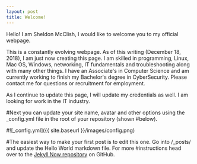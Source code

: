 ```yaml
---
layout: post
title: Welcome!
---
```

Hello! I am Sheldon McClish, I would like to welcome you to my official webpage.

This is a constantly evolving webpage. As of this writing (December 18, 2018), I am just now creating this page. I am skilled in programming, Linux, Mac OS, Windows, networking, IT fundamentals and troubleshooting along with many other things. I have an Associate's in Computer Science and am currently working to finish my Bachelor's degree in CyberSecurity. Please contact me for questions or recruitment for employment.

As I continue to update this page, I will update my credentials as well. I am looking for work in the IT industry.

#Next you can update your site name, avatar and other options using the _config.yml file in the root of your repository (shown #below).

#![_config.yml]({{ site.baseurl }}/images/config.png)

#The easiest way to make your first post is to edit this one. Go into /_posts/ and update the Hello World markdown file. For more #instructions head over to the [Jekyll Now repository](https://github.com/barryclark/jekyll-now) on GitHub.
